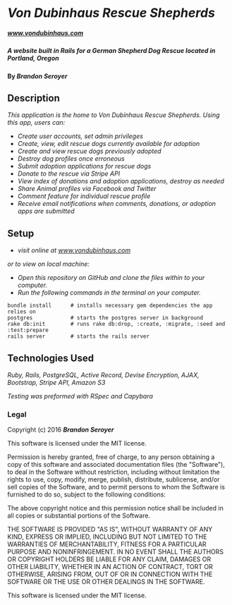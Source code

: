 # _Von Dubinhaus Rescue Shepherds_

##### _www.vondubinhaus.com_
##### _A website built in Rails for a German Shepherd Dog Rescue located in Portland, Oregon_

#### By _**Brandon Seroyer**_

## Description

_This application is the home to Von Dubinhaus Rescue Shepherds._
_Using this app, users can:_
* _Create user accounts, set admin privileges_
* _Create, view, edit rescue dogs currently available for adoption_
* _Create and view rescue dogs previously adopted_
* _Destroy dog profiles once erroneous_
* _Submit adoption applications for rescue dogs_
* _Donate to the rescue via Stripe API_
* _View index of donations and adoption applications, destroy as needed_
* _Share Animal profiles via Facebook and Twitter_
* _Comment feature for individual rescue profile_
* _Receive email notifications when comments, donations, or adoption apps are submitted_


## Setup

* _visit online at www.vondubinhaus.com_

_or to view on local machine:_
* _Open this repository on GitHub and clone the files within to your computer._
* _Run the following commands in the terminal on your computer._

```
bundle install      # installs necessary gem dependencies the app relies on
postgres            # starts the postgres server in background
rake db:init        # runs rake db:drop, :create, :migrate, :seed and :test:prepare
rails server        # starts the rails server
```


## Technologies Used

_Ruby, Rails, PostgreSQL, Active Record, Devise Encryption, AJAX, Bootstrap, Stripe API, Amazon S3_

_Testing was preformed with RSpec and Capybara_

### Legal



Copyright (c) 2016 **_Brandon Seroyer_**

This software is licensed under the MIT license.

Permission is hereby granted, free of charge, to any person obtaining a copy
of this software and associated documentation files (the "Software"), to deal
in the Software without restriction, including without limitation the rights
to use, copy, modify, merge, publish, distribute, sublicense, and/or sell
copies of the Software, and to permit persons to whom the Software is
furnished to do so, subject to the following conditions:

The above copyright notice and this permission notice shall be included in
all copies or substantial portions of the Software.

THE SOFTWARE IS PROVIDED "AS IS", WITHOUT WARRANTY OF ANY KIND, EXPRESS OR
IMPLIED, INCLUDING BUT NOT LIMITED TO THE WARRANTIES OF MERCHANTABILITY,
FITNESS FOR A PARTICULAR PURPOSE AND NONINFRINGEMENT. IN NO EVENT SHALL THE
AUTHORS OR COPYRIGHT HOLDERS BE LIABLE FOR ANY CLAIM, DAMAGES OR OTHER
LIABILITY, WHETHER IN AN ACTION OF CONTRACT, TORT OR OTHERWISE, ARISING FROM,
OUT OF OR IN CONNECTION WITH THE SOFTWARE OR THE USE OR OTHER DEALINGS IN
THE SOFTWARE.


This software is licensed under the MIT license.

